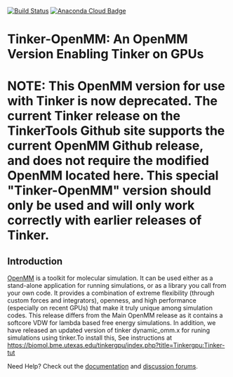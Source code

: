 [![Build Status](https://travis-ci.org/pandegroup/openmm.svg?branch=master)](https://travis-ci.org/pandegroup/openmm)
[![Anaconda Cloud Badge](https://anaconda.org/omnia/openmm/badges/downloads.svg)](https://anaconda.org/omnia/openmm)

# Tinker-OpenMM: An OpenMM Version Enabling Tinker on GPUs

# NOTE: This OpenMM version for use with Tinker is now deprecated. The current Tinker release on the TinkerTools Github site supports the current OpenMM Github release, and does not require the modified OpenMM located here. This special "Tinker-OpenMM" version should only be used and will only work correctly with earlier releases of Tinker.

<H2><B>Introduction</B></H2>

[OpenMM](http://openmm.org) is a toolkit for molecular simulation. It can be used either as a stand-alone application for running simulations, or as a library you call from your own code. It provides a combination of extreme flexibility (through custom forces and integrators), openness, and high performance (especially on recent GPUs) that make it truly unique among simulation codes. This release differs from the Main OpenMM release as it contains a softcore VDW for lambda based free energy simulations. In addition, we have released an updated version of tinker dynamic_omm.x for runing simulations using tinker.To install this, See instructions at https://biomol.bme.utexas.edu/tinkergpu/index.php?title=Tinkergpu:Tinker-tut

Need Help? Check out the [documentation](http://docs.openmm.org/) and [discussion forums](https://simtk.org/forums/viewforum.php?f=161).
